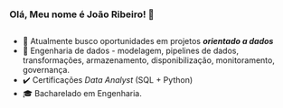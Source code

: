 ### Olá, Meu nome é João Ribeiro! 🔎

<!--
**ribjoao/ribjoao** is a ✨ _special_ ✨ repository because its `README.md` (this file) appears on your GitHub profile.
-->
##
- 🔭 Atualmente busco oportunidades em projetos ***orientado a dados***
- 📑 Engenharia de dados - modelagem,  pipelines de dados, transformações, armazenamento, disponibilização, monitoramento, governança.
- ✔️ Certificações *Data Analyst* (SQL + Python)
- 🎓 Bacharelado em Engenharia.
